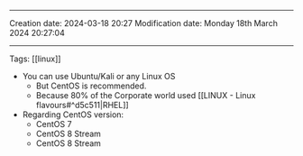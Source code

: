 

----
Creation date: 2024-03-18 20:27
Modification date: Monday 18th March 2024 20:27:04

----

 Tags: [[linux]]

- You can use Ubuntu/Kali or any Linux OS
	- But CentOS is recommended.
	- Because 80% of the Corporate world used [[LINUX - Linux flavours#^d5c511|RHEL]]
- Regarding CentOS version:
	- CentOS 7
	- CentOS 8 Stream
	- CentOS 8 Stream